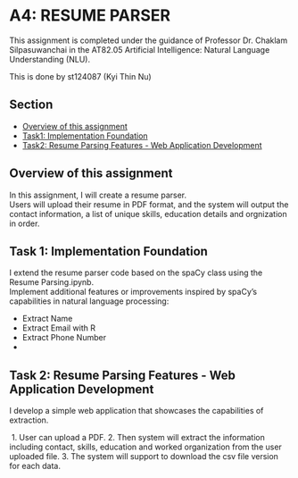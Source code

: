 # A4: RESUME PARSER

This assignment is completed under the guidance of Professor Dr. Chaklam Silpasuwanchai in the AT82.05 Artificial Intelligence: Natural Language Understanding (NLU).

This is done by st124087 (Kyi Thin Nu)

## Section
- [Overview of this assignment](#overview-of-this-assignment)
- [ Task1: Implementation Foundation ](#task-1-implementation-foundation)
- [Task2: Resume Parsing Features - Web Application Development](#task-2-resume-parsing-features---web-application-development)

## Overview of this assignment

In this assignment, I will create a resume parser.  
Users will upload their resume in PDF format, and the system will output the contact information, a list of unique skills, education details and orgnization in order.

## Task 1: Implementation Foundation
I extend the resume parser code based on the spaCy class using the Resume Parsing.ipynb.  
Implement additional features or improvements inspired by spaCy’s capabilities in natural language
processing:
- Extract Name
- Extract Email with R
- Extract Phone Number
- 

## Task 2: Resume Parsing Features - Web Application Development
I develop a simple web application that showcases the capabilities of extraction. 

<image>
1. User can upload a PDF.  
2. Then system will extract the information including contact, skills, education and worked organization from the user uploaded file.
3. The system will support to download the csv file version for each data.